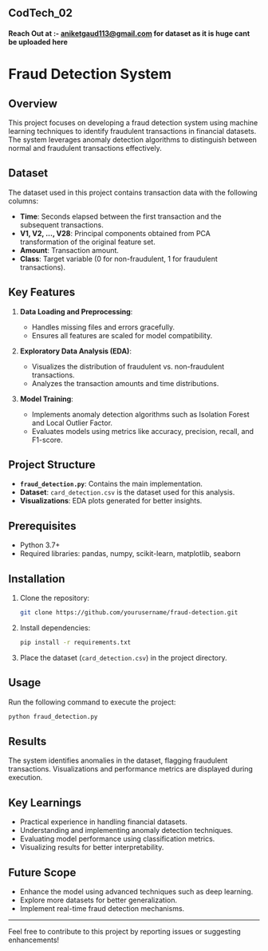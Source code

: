 ## CodTech_02
#### Reach Out at :- aniketgaud113@gmail.com for dataset as it is huge cant be uploaded here 
# Fraud Detection System

## Overview
This project focuses on developing a fraud detection system using machine learning techniques to identify fraudulent transactions in financial datasets. The system leverages anomaly detection algorithms to distinguish between normal and fraudulent transactions effectively.

## Dataset
The dataset used in this project contains transaction data with the following columns:

- **Time**: Seconds elapsed between the first transaction and the subsequent transactions.
- **V1, V2, ..., V28**: Principal components obtained from PCA transformation of the original feature set.
- **Amount**: Transaction amount.
- **Class**: Target variable (0 for non-fraudulent, 1 for fraudulent transactions).

## Key Features
1. **Data Loading and Preprocessing**:
   - Handles missing files and errors gracefully.
   - Ensures all features are scaled for model compatibility.

2. **Exploratory Data Analysis (EDA)**:
   - Visualizes the distribution of fraudulent vs. non-fraudulent transactions.
   - Analyzes the transaction amounts and time distributions.

3. **Model Training**:
   - Implements anomaly detection algorithms such as Isolation Forest and Local Outlier Factor.
   - Evaluates models using metrics like accuracy, precision, recall, and F1-score.

## Project Structure
- **`fraud_detection.py`**: Contains the main implementation.
- **Dataset**: `card_detection.csv` is the dataset used for this analysis.
- **Visualizations**: EDA plots generated for better insights.

## Prerequisites
- Python 3.7+
- Required libraries: pandas, numpy, scikit-learn, matplotlib, seaborn

## Installation
1. Clone the repository:
   ```bash
   git clone https://github.com/yourusername/fraud-detection.git
   ```
2. Install dependencies:
   ```bash
   pip install -r requirements.txt
   ```
3. Place the dataset (`card_detection.csv`) in the project directory.

## Usage
Run the following command to execute the project:
```bash
python fraud_detection.py
```

## Results
The system identifies anomalies in the dataset, flagging fraudulent transactions. Visualizations and performance metrics are displayed during execution.

## Key Learnings
- Practical experience in handling financial datasets.
- Understanding and implementing anomaly detection techniques.
- Evaluating model performance using classification metrics.
- Visualizing results for better interpretability.

## Future Scope
- Enhance the model using advanced techniques such as deep learning.
- Explore more datasets for better generalization.
- Implement real-time fraud detection mechanisms.

---
Feel free to contribute to this project by reporting issues or suggesting enhancements!

